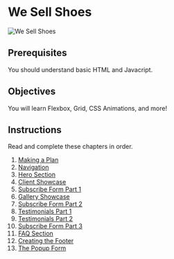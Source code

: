 # We Sell Shoes

![We Sell Shoes](cover.png "We Sell Shoes")

## Prerequisites

You should understand basic HTML and Javacript.

## Objectives

You will learn Flexbox, Grid, CSS Animations, and more!

## Instructions

Read and complete these chapters in order.

1. [Making a Plan](P00-Making-A-Plan/content.md)
1. [Navigation](P01-Navigation/content.md)
1. [Hero Section](P02-Hero-Section/content.md)
1. [Client Showcase](P03-Client-Showcase/content.md)
1. [Subscribe Form Part 1](P04-Subscribe-Panel/content.md)
1. [Gallery Showcase](P05-Gallery-Showcase/content.md)
1. [Subscribe Form Part 2](P06-Subscribe-Form-2/content.md)
1. [Testimonials Part 1](P07-Testimonials-Part-1/content.md)
1. [Testimonials Part 2](P08-Testimonials-Part-2/content.md)
1. [Subscribe Form Part 3](P09-Subscribe-Form-3/content.md)
1. [FAQ Section](P10-FAQ-Section/content.md)
1. [Creating the Footer](P11-Creating-The-Footer/content.md)
1. [The Popup Form](P12-The-Popup-Form/content.md)
